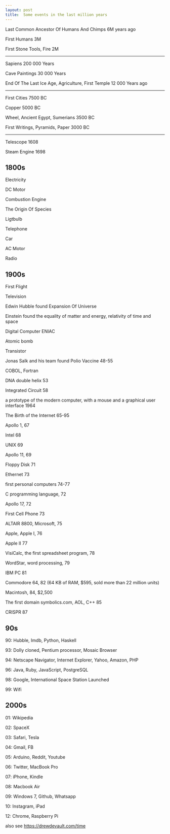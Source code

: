 ```yaml
---
layout: post
title:  Some events in the last million years 
--- 
```


Last Common Ancestor Of Humans And Chimps 6M years ago 

First Humans 3M  

First Stone Tools, Fire 2M 

---

Sapiens 200 000 Years

Cave Paintings 30 000 Years 

End Of The Last Ice Age, Agriculture, First Temple 12 000 Years ago 

---

First Cities 7500 BC 

Copper 5000 BC 

Wheel, Ancient Egypt, Sumerians 3500 BC 

First Writings, Pyramids, Paper 3000 BC

---

Telescope 1608

Steam Engine 1698

## 1800s

Electricity

DC Motor

Combustion Engine 

The Origin Of Species

Ligtbulb

Telephone

Car

AC Motor 

Radio


## 1900s 

First Flight 

Television 

Edwin Hubble found Expansion Of Universe 

Einstein found the equality of matter and energy, relativity of time and space 

Digital Computer ENIAC 

Atomic bomb 

Transistor 

Jonas Salk and his team found Polio Vaccine 48-55

COBOL, Fortran

DNA double helix 53 

Integrated Circuit 58

a prototype of the modern computer, with a mouse and a graphical user interface 1964

The Birth of the Internet 65-95

Apollo 1, 67

Intel 68

UNIX 69

Apollo 11, 69 

Floppy Disk 71 

Ethernet 73 

first personal computers 74-77 

C programming language, 72

Apollo 17, 72

First Cell Phone 73 

ALTAIR 8800, Microsoft, 75 

Apple, Apple I, 76 

Apple II 77

VisiCalc, the first spreadsheet program, 78

WordStar, word processing, 79 

IBM PC 81

Commodore 64, 82 (64 KB of RAM, $595, sold more than 22 million units)

Macintosh, 84, $2,500

The first domain symbolics.com, AOL, C++ 85 

CRISPR 87

## 90s

90: Hubble, Imdb, Python, Haskell

93: Dolly cloned, Pentium processor, Mosaic Browser

94: Netscape Navigator, Internet Explorer, Yahoo, Amazon, PHP

96: Java, Ruby, JavaScript, PostgreSQL

98: Google, International Space Station Launched

99: Wifi

## 2000s

01: Wikipedia

02: SpaceX

03: Safari, Tesla 

04: Gmail, FB 

05: Arduino, Reddit, Youtube

06: Twitter, MacBook Pro

07: iPhone, Kindle

08: Macbook Air

09: Windows 7, Github, Whatsapp 

10: Instagram, iPad

12: Chrome, Raspberry Pi



also see <https://drewdevault.com/time>